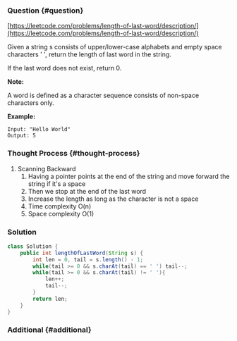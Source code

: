 ### Question {#question}

[https://leetcode.com/problems/length-of-last-word/description/](https://leetcode.com/problems/length-of-last-word/description/)

Given a string s consists of upper/lower-case alphabets and empty space characters ' ', return the length of last word in the string.

If the last word does not exist, return 0.

**Note:**

A word is defined as a character sequence consists of non-space characters only.

**Example:**

```
Input: "Hello World"
Output: 5
```

### Thought Process {#thought-process}

1. Scanning Backward
   1. Having a pointer points at the end of the string and move forward the string if it's a space
   2. Then we stop at the end of the last word
   3. Increase the length as long as the character is not a space
   4. Time complexity O\(n\)
   5. Space complexity O\(1\)

### Solution

```java
class Solution {
    public int lengthOfLastWord(String s) {
        int len = 0, tail = s.length() - 1;
        while(tail >= 0 && s.charAt(tail) == ' ') tail--;
        while(tail >= 0 && s.charAt(tail) != ' '){
            len++;
            tail--;
        }
        return len;
    }
}
```

### Additional {#additional}



